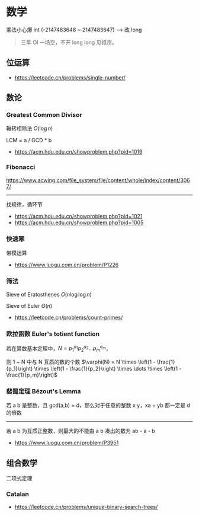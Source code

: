 # 数学

乘法小心爆 int (-2147483648 ~ 2147483647) --> 改 long

> 三年 OI 一场空，不开 long long 见祖宗。

## 位运算

- https://leetcode.cn/problems/single-number/

## 数论

### Greatest Common Divisor

辗转相除法 $O(\log n)$

LCM = a / GCD \* b

- https://acm.hdu.edu.cn/showproblem.php?pid=1019

### Fibonacci

https://www.acwing.com/file_system/file/content/whole/index/content/3067/

---

找规律，循环节

- https://acm.hdu.edu.cn/showproblem.php?pid=1021
- https://acm.hdu.edu.cn/showproblem.php?pid=1005

### 快速幂

带模运算

- https://www.luogu.com.cn/problem/P1226

### 筛法

Sieve of Eratosthenes $O(n \log \log n)$

Sieve of Euler $O(n)$

- https://leetcode.cn/problems/count-primes/

### 欧拉函数 Euler's totient function

若在算数基本定理中，$N = p_1^{a_1} p_2^{a_2} \dots p_m^{a_m}$，

则 1 ~ N 中与 N 互质的数的个数 $\varphi(N) = N \times \left(1 - \frac{1}{p_1}\right) \times \left(1 - \frac{1}{p_2}\right) \times \dots \times \left(1 - \frac{1}{p_m}\right)$

### 裴蜀定理 Bézout's Lemma

若 a b 是整数，且 gcd(a,b) = d，那么对于任意的整数 x y，xa + yb 都一定是 d 的倍数

---

若 a b 为互质正整数，则最大的不能由 a b 凑出的数为 ab - a - b

- https://www.luogu.com.cn/problem/P3951

## 组合数学

二项式定理

### Catalan

- https://leetcode.cn/problems/unique-binary-search-trees/
